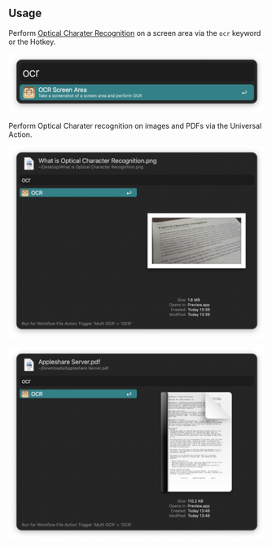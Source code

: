 ## Usage

Perform [Optical Charater Recognition](https://en.wikipedia.org/wiki/Optical_character_recognition) on a screen area via the `ocr` keyword or the Hotkey.

![Preparing to run OCR from a screenshot](images/keyword.png)

Perform Optical Charater recognition on images and PDFs via the Universal Action.

![Running OCR on image](images/uaimage.png)

![Running OCR on PDF](images/uapdf.png)
